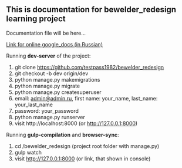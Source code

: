 ## This is documentation for bewelder_redesign learning project

Documentation file will be here...

[Link for online google_docs (in Russian)](https://docs.google.com/document/d/10kYOiEE8X2aqLmEdEEs0LTF1ZPBDxLFZ_V0NUbQDIqI/)

Running **dev-server** of the project:
1. git clone https://github.com/testpass1982/bewelder_redesign
2. git checkout -b dev origin/dev
3. python manage.py makemigrations
4. python manage.py migrate
5. python manage.py createsuperuser
6. email: admin@admin.ru, first name: your_name, last_name: your_last_name
7. password: your_password
8. python manage.py runserver
9. visit http://localhost:8000 (or  http://127.0.0.1:8000)

Running **gulp-compilation** and **browser-sync**:
1. cd /bewelder_redesign (project root folder with manage.py)
2. gulp watch
3. visit http://127.0.0.1:8000 (or link, that shown in console)